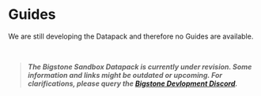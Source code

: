 # Guides

We are still developing the Datapack and therefore no Guides are available.

<br>

> _**The Bigstone Sandbox Datapack is currently under revision. Some information and links might be outdated or upcoming. For clarifications, please query the [Bigstone Devlopment Discord](https://discord.bigstone.dev).**_